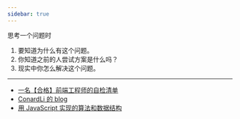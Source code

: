 ```yaml
---
sidebar: true
---
```


思考一个问题时

1. 要知道为什么有这个问题。
2. 你知道之前的人尝试方案是什么吗？
3. 现实中你怎么解决这个问题。

---

- [一名【合格】前端工程师的自检清单](https://juejin.im/post/5cc1da82f265da036023b628)
- [ConardLi 的 blog](http://www.conardli.top/blog/article/)
- [用 JavaScript 实现的算法和数据结构](http://www.conardli.top/docs/algorithm/)
